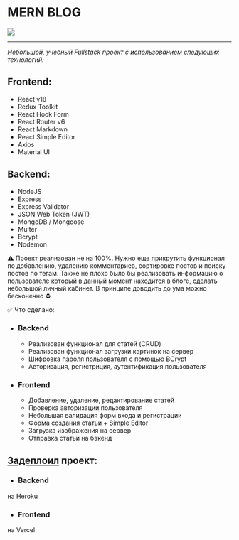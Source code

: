 # MERN BLOG

![](https://upload.wikimedia.org/wikipedia/commons/9/94/MERN-logo.png)

---

_Небольшой, учебный Fullstack проект с использованием следующих технологий:_

## **Frontend:**

- React v18
- Redux Toolkit
- React Hook Form
- React Router v6
- React Markdown
- React Simple Editor
- Axios
- Material UI

## **Backend:**

- NodeJS
- Express
- Express Validator
- JSON Web Token (JWT)
- MongoDB / Mongoose
- Multer
- Bcrypt
- Nodemon

:warning: Проект реализован не на 100%. Нужно еще прикрутить функционал по добавлению, удалению комментариев, сортировке постов и поиску постов по тегам. Также не плохо было бы реализовать информацию о пользователе который в данный момент находится в блоге, сделать небольшой личный кабинет. В принципе доводить до ума можно бесконечно :recycle:

:white_check_mark: Что сделано:

- ### Backend

  - Реализован функционал для статей (CRUD)
  - Реализован функционал загрузки картинок на сервер
  - Шифровка пароля пользователя с помощью BCrypt
  - Авторизация, регистриция, аутентификация пользователя

- ### Frontend
  - Добавление, удаление, редактирование статей
  - Проверка авторизации пользователя
  - Небольшая валидация форм входа и регистрации
  - Форма создания статьи + Simple Editor
  - Загрузка изображения на сервер
  - Отправка статьи на бэкенд

## **[Задеплоил](https://mern-blog-frontend-six.vercel.app) проект:**

- ### Backend

на Heroku

- ### Frontend

на Vercel
